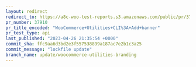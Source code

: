 ```yaml
---
layout: redirect
redirect_to: https://a8c-woo-test-reports.s3.amazonaws.com/public/pr/37910/api/index.html
pr_number: 37910
pr_title_encoded: "WooCommerce+Utilities+CLI%3A+Add+banner"
pr_test_type: api
last_published: "2023-04-26 21:35:54 +0000"
commit_sha: ffc9aa6d3bd2e3f557538899a187ac7e2b1c3a25
commit_message: "lockfile update"
branch_name: update/woocommerce-utilities-branding
---
```

